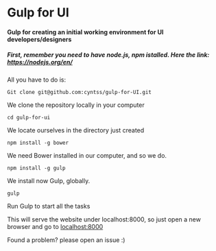 # Gulp for UI
#### Gulp for creating an initial working environment for UI developers/designers

##### First, remember you need to have node.js, npm istalled. Here the link: https://nodejs.org/en/

All you have to do is:

```
Git clone git@github.com:cyntss/gulp-for-UI.git
```
We clone the repository locally in your computer
```
cd gulp-for-ui
```
We locate ourselves in the directory just created
```
npm install -g bower
```
We need Bower installed in our computer, and so we do.

```
npm install -g gulp
```
We install now Gulp, globally.

```
gulp
```
Run Gulp to start all the tasks

This will serve the website under localhost:8000, so just open a new browser and go to [localhost:8000](http://localhost:8000)

Found a problem? please open an issue :)
